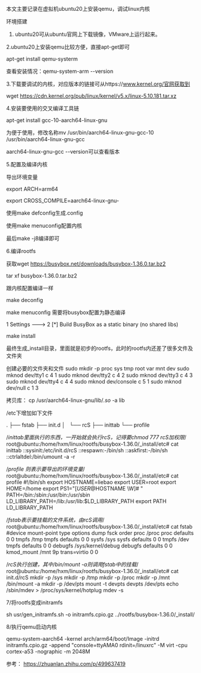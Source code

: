本文主要记录在虚拟机ubuntu20上安装qemu，调试linux内核

环境搭建

1. ubuntu20可从ubuntu官网上下载镜像，VMware上运行起来。
   
2.ubuntu20上安装qemu比较方便，直接apt-get即可

apt-get install qemu-systerm

查看安装情况：qemu-system-arm --version

3.下载要调试的内核，对应版本的链接可从https://www.kernel.org/官网获取到

wget https://cdn.kernel.org/pub/linux/kernel/v5.x/linux-5.10.181.tar.xz

4.安装要使用的交叉编译工具链

apt-get install gcc-10-aarch64-linux-gnu

为便于使用，修改名称mv /usr/bin/aarch64-linux-gnu-gcc-10 /usr/bin/aarch64-linux-gnu-gcc

aarch64-linux-gnu-gcc --version可以查看版本

5.配置及编译内核

导出环境变量

export ARCH=arm64

export CROSS_COMPILE=aarch64-linux-gnu-

使用make defconfig生成.config

使用make menuconfig配置内核

最后make -j8编译即可

6.编译rootfs

获取wget https://busybox.net/downloads/busybox-1.36.0.tar.bz2

tar xf busybox-1.36.0.tar.bz2

跟内核配置编译一样

make deconfig

make menuconfig 需要将busybox配置为静态编译

1 Settings  --->
2 [*] Build BusyBox as a static binary (no shared libs)

make install

最终生成_install目录，里面就是初步的rootfs，此时的rootfs内还差了很多文件及文件夹

创建必要的文件夹和文件
sudo mkdir -p proc sys tmp root var mnt dev
sudo mknod dev/tty1 c 4 1
sudo mknod dev/tty2 c 4 2
sudo mknod dev/tty3 c 4 3
sudo mknod dev/tty4 c 4 4
sudo mknod dev/console c 5 1
sudo mknod dev/null c 1 3

拷贝库：
cp /usr/aarch64-linux-gnu/lib/*.so* -a lib

/etc下增加如下文件

.
├── fstab
├── init.d
│   └── rcS
├── inittab
└── profile

/*inittab里面执行的东西，一开始就会执行rcS，记得要chmod 777 rcS加权限*/
root@ubuntu:/home/hxm/linux/rootfs/busybox-1.36.0/_install/etc# cat inittab 
::sysinit:/etc/init.d/rcS
::respawn:-/bin/sh
::askfirst:-/bin/sh
::ctrlaltdel:/bin/umount -a -r

/*profile 则表示要导出的环境变量*/
root@ubuntu:/home/hxm/linux/rootfs/busybox-1.36.0/_install/etc# cat profile 
#!/bin/sh
export HOSTNAME=liebao
export USER=root
export HOME=/home
export PS1="[$USER@$HOSTNAME \W]\# "
PATH=/bin:/sbin:/usr/bin:/usr/sbin
LD_LIBRARY_PATH=/lib:/usr/lib:$LD_LIBRARY_PATH
export PATH LD_LIBRARY_PATH

/*fstab表示要挂载的文件系统，由rcS调用*/
root@ubuntu:/home/hxm/linux/rootfs/busybox-1.36.0/_install/etc# cat fstab 
#device  mount-point    type     options   dump   fsck order
proc /proc proc defaults 0 0
tmpfs /tmp tmpfs defaults 0 0
sysfs /sys sysfs defaults 0 0
tmpfs /dev tmpfs defaults 0 0
debugfs /sys/kernel/debug debugfs defaults 0 0
kmod_mount /mnt 9p trans=virtio 0 0

/*rcS执行创建，其中/bin/mount -a则调用fstab中的挂载*/
root@ubuntu:/home/hxm/linux/rootfs/busybox-1.36.0/_install/etc# cat init.d/rcS 
mkdir -p /sys
mkdir -p /tmp
mkdir -p /proc
mkdir -p /mnt
/bin/mount -a
mkdir -p /dev/pts
mount -t devpts devpts /dev/pts
echo /sbin/mdev > /proc/sys/kernel/hotplug
mdev -s



7/将rootfs变成initramfs

sh usr/gen_initramfs.sh -o initramfs.cpio.gz ../rootfs/busybox-1.36.0/_install/

8/执行qemu启动内核

qemu-system-aarch64 -kernel arch/arm64/boot/Image -initrd initramfs.cpio.gz -append "console=ttyAMA0 rdinit=/linuxrc" -M virt -cpu cortex-a53 -nographic -m 2048M















参考：
https://zhuanlan.zhihu.com/p/499637419
